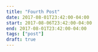 ```yaml
---
title: "Fourth Post"
date: 2017-08-01T23:42:00-04:00
start: 2017-08-06T23:42:00-04:00
end: 2017-08-01T23:42:00-04:00
tags: ["post"]
draft: true
---
```


